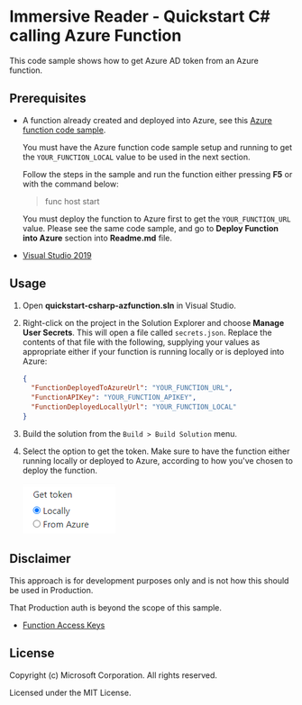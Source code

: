 # Immersive Reader - Quickstart C# calling Azure Function

This code sample shows how to get Azure AD token from an Azure function.

## Prerequisites

* A function already created and deployed into Azure, see this [Azure function code sample](https://github.com/microsoft/immersive-reader-sdk/tree/master/js/samples/azure-function-csharp).

    You must have the Azure function code sample setup and running to get the `YOUR_FUNCTION_LOCAL` value to be used in the next section.

    Follow the steps in the sample and run the function either pressing **F5** or with the command below:

    > func host start

    You must deploy the function to Azure first to get the `YOUR_FUNCTION_URL` value. Please see the same code sample, and go to **Deploy Function into Azure** section into **Readme.md** file.

* [Visual Studio 2019](https://visualstudio.microsoft.com/downloads)

## Usage

1. Open **quickstart-csharp-azfunction.sln** in Visual Studio.

2. Right-click on the project in the Solution Explorer and choose **Manage User Secrets**. This will open a file called `secrets.json`. Replace the contents of that file with the following, supplying your values as appropriate either if your function is running locally or is deployed into Azure:

    ```json
    {
      "FunctionDeployedToAzureUrl": "YOUR_FUNCTION_URL",
      "FunctionAPIKey": "YOUR_FUNCTION_APIKEY",
      "FunctionDeployedLocallyUrl": "YOUR_FUNCTION_LOCAL"
    }
    ```

3. Build the solution from the `Build > Build Solution` menu.

4. Select the option to get the token. Make sure to have the function either running locally or deployed to Azure, according to how you've chosen to deploy the function.

    ![FuncHost](wwwroot/images/gettoken.png)

## Disclaimer

This approach is for development purposes only and is not how this should be used in Production.

That Production auth is beyond the scope of this sample.

* [Function Access Keys](https://docs.microsoft.com/en-us/azure/azure-functions/functions-bindings-http-webhook-trigger?tabs=csharp#authorization-keys)

## License

Copyright (c) Microsoft Corporation. All rights reserved.

Licensed under the MIT License.
